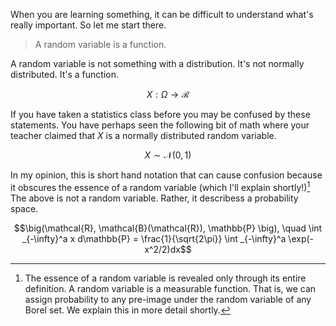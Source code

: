 When you are learning something, it can be difficult to understand what's really important. So let me start there. 

> A random variable is a function. 

A random variable is not something with a distribution. It's not normally distributed. It's a function. 

$$ X: \Omega \to \mathcal{R}$$ 

If you have taken a statistics class before you may be confused by these statements. You have perhaps seen the following bit of math where your teacher claimed that $X$ is a normally distributed random variable. 

$$ X \sim \mathcal{N}(0, 1)$$

In my opinion, this is short hand notation that can cause confusion because it obscures the essence of a random variable (which I'll explain shortly!)[^1] The above is not a random variable. Rather, it describess a probability space. 

$$\big(\mathcal{R}, \mathcal{B}(\mathcal{R}), \mathbb{P} \big), \quad \int _{-\infty}^a x d\mathbb{P} = \frac{1}{\sqrt{2\pi}} \int _{-\infty}^a \exp(-x^2/2)dx$$


[^1]: The essence of a random variable is revealed only through its entire definition. A random variable is a measurable function. That is, we can assign probability to any pre-image under the random variable of any Borel set. We explain this in more detail shortly. 